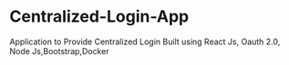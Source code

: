 # Centralized-Login-App
Application to Provide Centralized Login Built using React Js, Oauth 2.0, Node Js,Bootstrap,Docker
